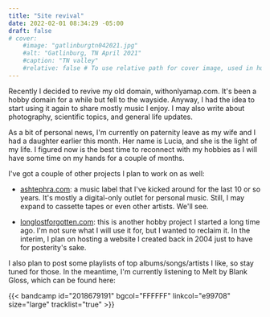 ```yaml
---
title: "Site revival"
date: 2022-02-01 08:34:29 -05:00
draft: false
# cover:
    #image: "gatlinburgtn042021.jpg"
    #alt: "Gatlinburg, TN April 2021"
    #caption: "TN valley"
    #relative: false # To use relative path for cover image, used in hugo Page-bundles
---
```


Recently I decided to revive my old domain, withonlyamap.com. It's been a hobby domain for a while but fell to the wayside. Anyway, I had the idea to start using it again to share mostly music I enjoy. I may also write about photography, scientific topics, and general life updates. 

As a bit of personal news, I'm currently on paternity leave as my wife and I had a daughter earlier this month. Her name is Lucia, and she is the light of my life. I figured now is the best time to reconnect with my hobbies as I will have some time on my hands for a couple of months. 


I've got a couple of other projects I plan to work on as well: 

- [ashtephra.com](https://ashtephra.com): a music label that I've kicked around for the last 10 or so years. It's mostly a digital-only outlet for personal music. Still, I may expand to cassette tapes or even other artists. We'll see. 

- [longlostforgotten.com](https://longlostforgotten.com): this is another hobby project I started a long time ago. I'm not sure what I will use it for, but I wanted to reclaim it. In the interim, I plan on hosting a website I created back in 2004 just to have for posterity's sake.  

I also plan to post some playlists of top albums/songs/artists I like, so stay tuned for those. In the meantime, I'm currently listening to Melt by Blank Gloss, which can be found here: 


{{< bandcamp id="2018679191" bgcol="FFFFFF" linkcol="e99708" size="large" tracklist="true" >}}
